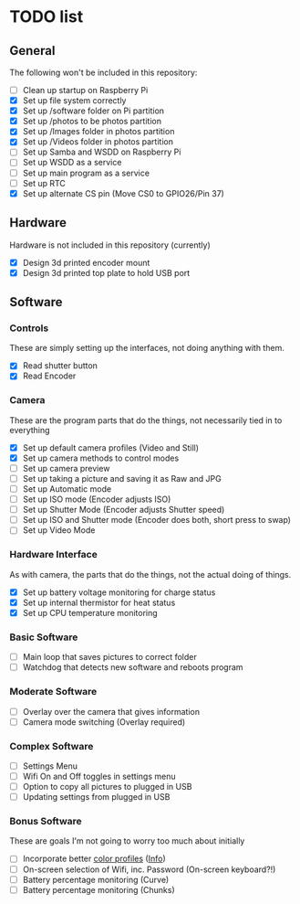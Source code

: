 # TODO list

## General
The following won't be included in this repository:
- [ ] Clean up startup on Raspberry Pi
- [X] Set up file system correctly
 - [X] Set up /software folder on Pi partition
 - [X] Set up /photos to be photos partition
 - [X] Set up /Images folder in photos partition
 - [X] Set up /Videos folder in photos partition
- [ ] Set up Samba and WSDD on Raspberry Pi
- [ ] Set up WSDD as a service
- [ ] Set up main program as a service
- [ ] Set up RTC
- [X] Set up alternate CS pin (Move CS0 to GPIO26/Pin 37)

## Hardware
Hardware is not included in this repository (currently)
- [X] Design 3d printed encoder mount
- [X] Design 3d printed top plate to hold USB port

## Software
### Controls
These are simply setting up the interfaces, not doing anything with them.
- [X] Read shutter button
- [X] Read Encoder
### Camera
These are the program parts that do the things, not necessarily tied in to everything
- [X] Set up default camera profiles (Video and Still)
- [X] Set up camera methods to control modes
- [ ] Set up camera preview
- [ ] Set up taking a picture and saving it as Raw and JPG
- [ ] Set up Automatic mode
- [ ] Set up ISO mode (Encoder adjusts ISO)
- [ ] Set up Shutter Mode (Encoder adjusts Shutter speed)
- [ ] Set up ISO and Shutter mode (Encoder does both, short press to swap)
- [ ] Set up  Video Mode
### Hardware Interface
As with camera, the parts that do the things, not the actual doing of things.
- [X] Set up battery voltage monitoring for charge status
- [X] Set up internal thermistor for heat status
- [X] Set up CPU temperature monitoring
### Basic Software
- [ ] Main loop that saves pictures to correct folder
- [ ] Watchdog that detects new software and reboots program
### Moderate Software
- [ ] Overlay over the camera that gives information
- [ ] Camera mode switching (Overlay required)
### Complex Software
- [ ] Settings Menu
- [ ] Wifi On and Off toggles in settings menu
- [ ] Option to copy all pictures to plugged in USB
- [ ] Updating settings from plugged in USB
### Bonus Software
These are goals I'm not going to worry too much about initially
- [ ] Incorporate better [color profiles](https://github.com/davidplowman/Colour_Profiles) ([Info](https://github.com/raspberrypi/picamera2/issues/253))
- [ ] On-screen selection of Wifi, inc. Password (On-screen keyboard?!)
- [ ] Battery percentage monitoring (Curve)
- [ ] Battery percentage monitoring (Chunks)